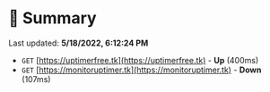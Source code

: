 # 📖 Summary
Last updated: **5/18/2022, 6:12:24 PM**

- `GET` [https://uptimerfree.tk](https://uptimerfree.tk) - **Up** (400ms)
- `GET` [https://monitoruptimer.tk](https://monitoruptimer.tk) - **Down** (107ms)
